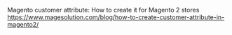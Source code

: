 Magento customer attribute: How to create it for Magento 2 stores
https://www.magesolution.com/blog/how-to-create-customer-attribute-in-magento2/